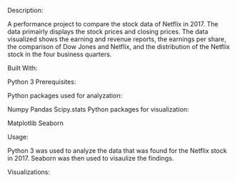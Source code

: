 Description:

A performance project to compare the stock data of Netflix in 2017. The data primairly displays the stock prices and closing prices. The data visualized shows the earning and revenue reports, the earnings per share, the comparison of Dow Jones and Netflix, and the distribution of the Netflix stock in the four business quarters.

Built With:

Python 3
Prerequisites:

Python packages used for analyzation:

Numpy
Pandas
Scipy.stats
Python packages for visualization:

Matplotlib
Seaborn


Usage:


Python 3 was used to analyze the data that was found for the Netflix stock in 2017. Seaborn was then used to visaulize the findings.

Visualizations:

